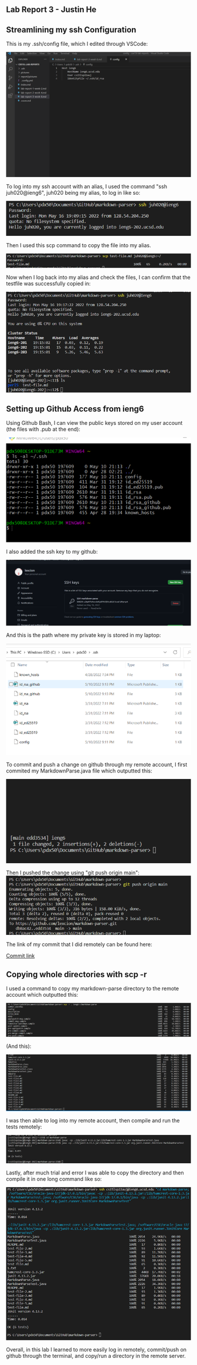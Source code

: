 ## Lab Report 3 - Justin He



## Streamlining my ssh Configuration

This is my .ssh/config file, which I edited through VSCode:

![Image](report3pictures/pic1.png)

To log into my ssh account with an alias, I used the command "ssh juh020@ieng6", juh020 being my alias, to log in like so: 

![Image](report3pictures/alias1.png)

Then I used this scp command to copy the file into my alias.

![Image](report3pictures/aliascopy.png)

Now when I log back into my alias and check the files, I can confirm that the testfile was successfully copied in:

![Image](report3pictures/aliasls.png)

## Setting up Github Access from ieng6

Using Github Bash, I can view the public keys stored on my user account (the files with .pub at the end):

![Image](report3pictures/pic4.png)

I also added the ssh key to my github:

![Image](report3pictures/publickey.png)

And this is the path where my private key is stored in my laptop: 

![Image](report3pictures/pic5.png)

To commit and push a change on github through my remote account, I first commited my MarkdownParse.java file which outputted this:

![Image](report3pictures/pic6.png)

Then I pushed the change using "git push origin main":
![Image](report3pictures/pic6.1.png)

The link of my commit that I did remotely can be found here:

[Commit link](https://github.com/lexcion/markdown-parser/commit/edd3534254ed18008655c6f9bbab6ab10f23d439)


## Copying whole directories with scp -r

I used a command to copy my markdown-parse directory to the remote account which outputted this:

![Image](report3pictures/pic7.png)

(And this):

![Image](report3pictures/pic8.png)

I was then able to log into my remote account, then compile and run the tests remotely:

![Image](report3pictures/pic9.png)

Lastly, after much trial and error I was able to copy the directory and then compile it in one long command like so: 

![Image](report3pictures/copyandrun.png)

Overall, in this lab I learned to more easily log in remotely, commit/push on github through the terminal, and copy/run a directory in the remote server.